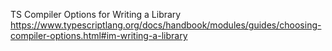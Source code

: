 

TS Compiler Options for Writing a Library
https://www.typescriptlang.org/docs/handbook/modules/guides/choosing-compiler-options.html#im-writing-a-library
